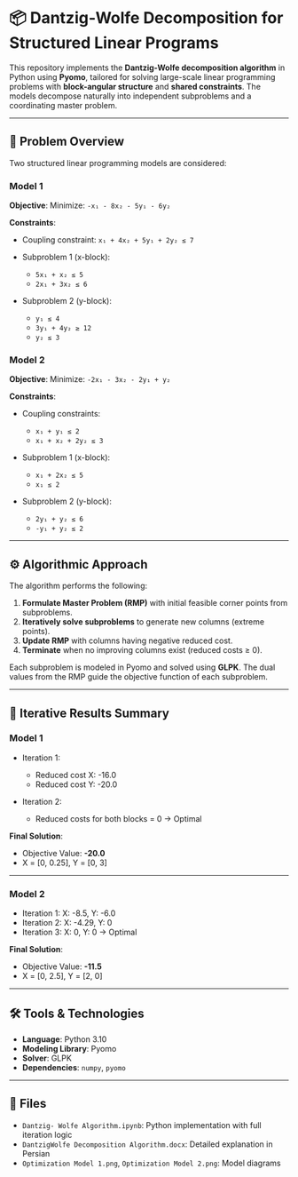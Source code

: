 # 📦 Dantzig-Wolfe Decomposition for Structured Linear Programs

This repository implements the **Dantzig-Wolfe decomposition algorithm** in Python using **Pyomo**, tailored for solving large-scale linear programming problems with **block-angular structure** and **shared constraints**. The models decompose naturally into independent subproblems and a coordinating master problem.

---

## 📘 Problem Overview

Two structured linear programming models are considered:

### Model 1 

**Objective**:
Minimize: `-x₁ - 8x₂ - 5y₁ - 6y₂`

**Constraints**:

* Coupling constraint: `x₁ + 4x₂ + 5y₁ + 2y₂ ≤ 7`
* Subproblem 1 (x-block):

  * `5x₁ + x₂ ≤ 5`
  * `2x₁ + 3x₂ ≤ 6`
* Subproblem 2 (y-block):

  * `y₁ ≤ 4`
  * `3y₁ + 4y₂ ≥ 12`
  * `y₂ ≤ 3`

### Model 2

**Objective**:
Minimize: `-2x₁ - 3x₂ - 2y₁ + y₂`

**Constraints**:

* Coupling constraints:

  * `x₁ + y₁ ≤ 2`
  * `x₁ + x₂ + 2y₂ ≤ 3`
* Subproblem 1 (x-block):

  * `x₁ + 2x₂ ≤ 5`
  * `x₁ ≤ 2`
* Subproblem 2 (y-block):

  * `2y₁ + y₂ ≤ 6`
  * `-y₁ + y₂ ≤ 2`

---

## ⚙️ Algorithmic Approach

The algorithm performs the following:

1. **Formulate Master Problem (RMP)** with initial feasible corner points from subproblems.
2. **Iteratively solve subproblems** to generate new columns (extreme points).
3. **Update RMP** with columns having negative reduced cost.
4. **Terminate** when no improving columns exist (reduced costs ≥ 0).

Each subproblem is modeled in Pyomo and solved using **GLPK**. The dual values from the RMP guide the objective function of each subproblem.

---

## 🔁 Iterative Results Summary

### Model 1

* Iteration 1:

  * Reduced cost X: -16.0
  * Reduced cost Y: -20.0
* Iteration 2:

  * Reduced costs for both blocks = 0 → Optimal

**Final Solution**:

* Objective Value: **-20.0**
* X = \[0, 0.25], Y = \[0, 3]

---

### Model 2

* Iteration 1: X: -8.5, Y: -6.0
* Iteration 2: X: -4.29, Y: 0
* Iteration 3: X: 0, Y: 0 → Optimal

**Final Solution**:

* Objective Value: **-11.5**
* X = \[0, 2.5], Y = \[2, 0]

---

## 🛠 Tools & Technologies

* **Language**: Python 3.10
* **Modeling Library**: Pyomo
* **Solver**: GLPK
* **Dependencies**: `numpy`, `pyomo`

---

## 📁 Files

* `Dantzig- Wolfe Algorithm.ipynb`: Python implementation with full iteration logic
* `DantzigWolfe Decomposition Algorithm.docx`: Detailed explanation in Persian
* `Optimization Model 1.png`, `Optimization Model 2.png`: Model diagrams
